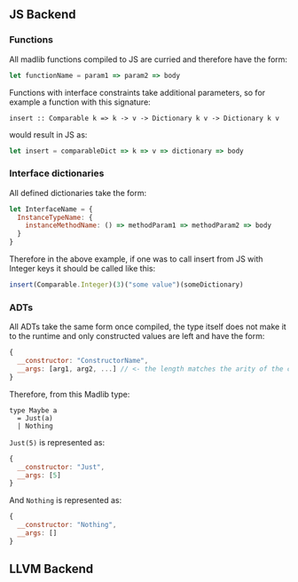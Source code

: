 ## JS Backend

### Functions
All madlib functions compiled to JS are curried and therefore have the form:
```js
let functionName = param1 => param2 => body
```

Functions with interface constraints take additional parameters, so for example a function with this signature:
```madlib
insert :: Comparable k => k -> v -> Dictionary k v -> Dictionary k v
```
would result in JS as:
```js
let insert = comparableDict => k => v => dictionary => body
```

### Interface dictionaries
All defined dictionaries take the form:
```js
let InterfaceName = {
  InstanceTypeName: {
    instanceMethodName: () => methodParam1 => methodParam2 => body
  }
}
```
Therefore in the above example, if one was to call insert from JS with Integer keys it should be called like this:
```js
insert(Comparable.Integer)(3)("some value")(someDictionary)
```

### ADTs
All ADTs take the same form once compiled, the type itself does not make it to the runtime and only
constructed values are left and have the form:
```js
{
  __constructor: "ConstructorName",
  __args: [arg1, arg2, ...] // <- the length matches the arity of the constructor
}
```
Therefore, from this Madlib type:
```madlib
type Maybe a
  = Just(a)
  | Nothing
```

`Just(5)` is represented as:
```js
{
  __constructor: "Just",
  __args: [5]
}
```

And `Nothing` is represented as:
```js
{
  __constructor: "Nothing",
  __args: []
}
```


## LLVM Backend
